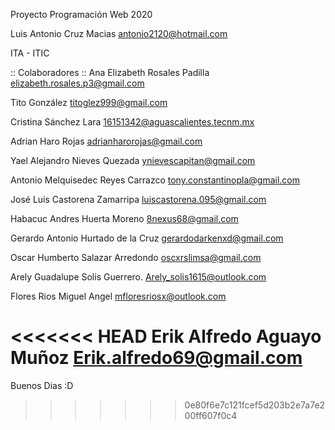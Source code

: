Proyecto Programación Web 2020

Luis Antonio Cruz Macias 
antonio2120@hotmail.com

ITA - ITIC

:: Colaboradores ::
Ana Elizabeth Rosales Padilla
elizabeth.rosales.p3@gmail.com

Tito González
titoglez999@gmail.com

Cristina Sánchez Lara
16151342@aguascalientes.tecnm.mx

Adrian Haro Rojas
adrianharorojas@gmail.com

Yael Alejandro Nieves Quezada
ynievescapitan@gmail.com 

Antonio Melquisedec Reyes Carrazco
tony.constantinopla@gmail.com

José Luis Castorena Zamarripa 
luiscastorena.095@gmail.com

Habacuc Andres Huerta Moreno
8nexus68@gmail.com

Gerardo Antonio Hurtado de la Cruz
gerardodarkenxd@gmail.com

Oscar Humberto Salazar Arredondo
oscxrslimsa@gmail.com

Arely Guadalupe Solis Guerrero.
Arely_solis1615@outlook.com

Flores Rios Miguel Angel
mfloresriosx@outlook.com

<<<<<<< HEAD
Erik Alfredo Aguayo Muñoz
Erik.alfredo69@gmail.com
=======
Buenos Dias :D
>>>>>>> 0e80f6e7c121fcef5d203b2e7a7e200ff607f0c4
